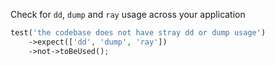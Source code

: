 Check for `dd`, `dump` and `ray` usage across your application

```php
test('the codebase does not have stray dd or dump usage')
    ->expect(['dd', 'dump', 'ray'])
    ->not->toBeUsed();
```
